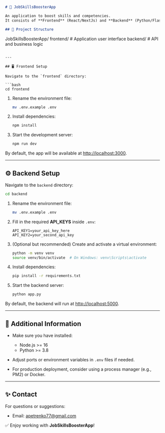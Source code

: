 ```markdown
# 🚀 JobSkillsBoosterApp

An application to boost skills and competencies. 
It consists of **Frontend** (React/NextJs) and **Backend** (Python/Flask).

## 📂 Project Structure

```

JobSkillsBoosterApp/
frontend/   # Application user interface
backend/    # API and business logic

````

---

## 🖥️ Frontend Setup

Navigate to the `frontend` directory:

```bash
cd frontend
````

1. Rename the environment file:

   ```bash
   mv .env.example .env
   ```

2. Install dependencies:

   ```bash
   npm install
   ```

3. Start the development server:

   ```bash
   npm run dev
   ```

By default, the app will be available at [http://localhost:3000](http://localhost:3000).

---

## ⚙️ Backend Setup

Navigate to the `backend` directory:

```bash
cd backend
```

1. Rename the environment file:

   ```bash
   mv .env.example .env
   ```

2. Fill in the required **API\_KEYS** inside `.env`:

   ```
   API_KEY1=your_api_key_here
   API_KEY2=your_second_api_key
   ```

3. (Optional but recommended) Create and activate a virtual environment:

   ```bash
   python -m venv venv
   source venv/bin/activate  # On Windows: venv\Scripts\activate
   ```

4. Install dependencies:

   ```bash
   pip install -r requirements.txt
   ```

5. Start the backend server:

   ```bash
   python app.py
   ```

By default, the backend will run at [http://localhost:5000](http://localhost:5000).

---

## 📄 Additional Information

* Make sure you have installed:

  * Node.js >= 16
  * Python >= 3.8
* Adjust ports or environment variables in `.env` files if needed.
* For production deployment, consider using a process manager (e.g., PM2) or Docker.

---

## ✨ Contact

For questions or suggestions:

* Email: [apetrenko77@gmail.com](mailto:apetrenko77@gmail.com)

✅ Enjoy working with **JobSkillsBoosterApp**!

